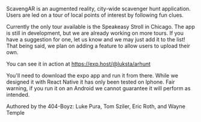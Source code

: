 ScavengAR is an augmented reality, city-wide scavenger hunt application.  Users are led on a tour of local points of interest by following fun clues.

Currently the only tour available is the Speakeasy Stroll in Chicago.  The app is still in development, but we are already working on more tours.  If you have a suggestion for one, let us know and we may just add it to the list!  That being said, we plan on adding a feature to allow users to upload their own.

You can see it in action at https://exp.host/@luksta/arhunt

You'll need to download the expo app and run it from there.  While we designed it with React Native it has only been tested on Iphone.  Fair warning, if you run it on an Android we cannot guarantee it will perform as intended.

Authored by the 404-Boyz: Luke Pura, Tom Sziler, Eric Roth, and Wayne Temple
